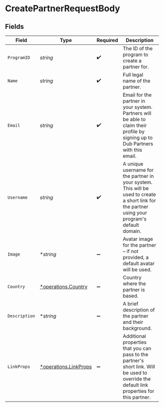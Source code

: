 # CreatePartnerRequestBody


## Fields

| Field                                                                                                                                           | Type                                                                                                                                            | Required                                                                                                                                        | Description                                                                                                                                     |
| ----------------------------------------------------------------------------------------------------------------------------------------------- | ----------------------------------------------------------------------------------------------------------------------------------------------- | ----------------------------------------------------------------------------------------------------------------------------------------------- | ----------------------------------------------------------------------------------------------------------------------------------------------- |
| `ProgramID`                                                                                                                                     | *string*                                                                                                                                        | :heavy_check_mark:                                                                                                                              | The ID of the program to create a partner for.                                                                                                  |
| `Name`                                                                                                                                          | *string*                                                                                                                                        | :heavy_check_mark:                                                                                                                              | Full legal name of the partner.                                                                                                                 |
| `Email`                                                                                                                                         | *string*                                                                                                                                        | :heavy_check_mark:                                                                                                                              | Email for the partner in your system. Partners will be able to claim their profile by signing up to Dub Partners with this email.               |
| `Username`                                                                                                                                      | *string*                                                                                                                                        | :heavy_check_mark:                                                                                                                              | A unique username for the partner in your system. This will be used to create a short link for the partner using your program's default domain. |
| `Image`                                                                                                                                         | **string*                                                                                                                                       | :heavy_minus_sign:                                                                                                                              | Avatar image for the partner – if not provided, a default avatar will be used.                                                                  |
| `Country`                                                                                                                                       | [*operations.Country](../../models/operations/country.md)                                                                                       | :heavy_minus_sign:                                                                                                                              | Country where the partner is based.                                                                                                             |
| `Description`                                                                                                                                   | **string*                                                                                                                                       | :heavy_minus_sign:                                                                                                                              | A brief description of the partner and their background.                                                                                        |
| `LinkProps`                                                                                                                                     | [*operations.LinkProps](../../models/operations/linkprops.md)                                                                                   | :heavy_minus_sign:                                                                                                                              | Additional properties that you can pass to the partner's short link. Will be used to override the default link properties for this partner.     |